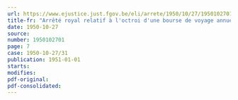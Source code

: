 ```yaml
---
url: https://www.ejustice.just.fgov.be/eli/arrete/1950/10/27/1950102701/justel
title-fr: "Arrêté royal relatif à l'octroi d'une bourse de voyage annuelle, pour l'encouragement de travaux d'intérêt pédagogique"
date: 1950-10-27
source:
number: 1950102701
page: 7
case: 1950-10-27/31
publication: 1951-01-01
starts:
modifies:
pdf-original:
pdf-consolidated:
---
```


